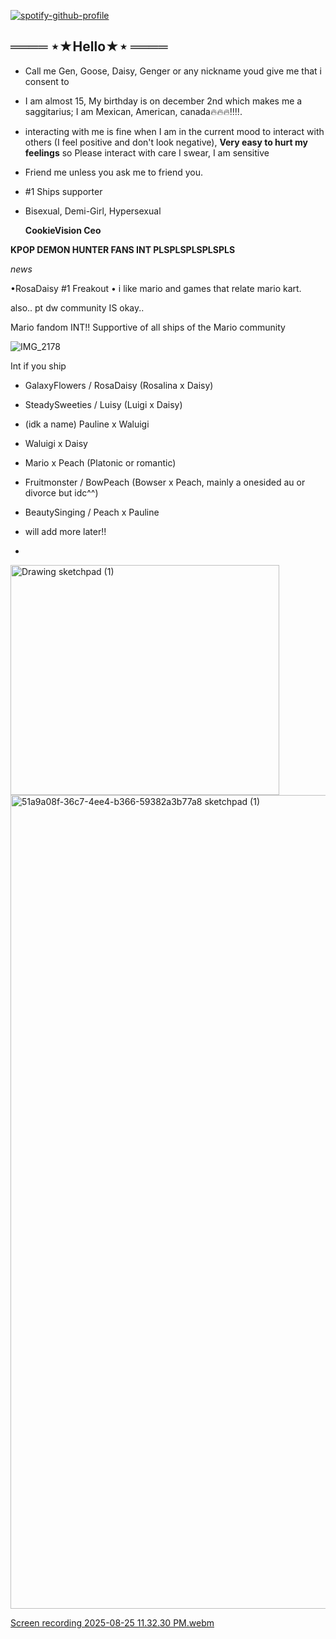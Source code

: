 
[![spotify-github-profile](https://spotify-github-profile.kittinanx.com/api/view?uid=316coycntj43qlsiyzir7mpccuky&cover_image=true&theme=natemoo-re&show_offline=false&background_color=0d1117&interchange=true&bar_color_cover=true&bar_color=53b14f)](https://github.com/kittinan/spotify-github-profile)

## ════ ⋆★Hello★⋆ ════
- Call me Gen, Goose, Daisy, Genger or any nickname youd give me that i consent to
- I am almost 15, My birthday is on december 2nd which makes me a saggitarius; I am Mexican, American, canada🔥🔥🔥‼️‼️.
-  interacting with me is fine when I am in the current mood to interact with others (I feel positive and don't look negative), **Very easy to hurt my feelings** so Please interact with care I swear, I am sensitive
-  Friend me unless you ask me to friend you.
-  #1 Ships supporter
-  Bisexual, Demi-Girl, Hypersexual

    **CookieVision Ceo**

**KPOP DEMON HUNTER FANS INT PLSPLSPLSPLSPLS**

*news*

•RosaDaisy #1 Freakout
• i like mario and games that relate mario kart.

also.. pt dw community IS okay..  

Mario fandom INT!! Supportive of all 
ships of the Mario community

![IMG_2178](https://github.com/user-attachments/assets/f23e10e4-548f-4b57-9dd1-658501b72522)

Int if you ship

- GalaxyFlowers / RosaDaisy (Rosalina x Daisy)
- SteadySweeties / Luisy (Luigi x Daisy)
- (idk a name) Pauline x Waluigi
- Waluigi x Daisy
- Mario x Peach (Platonic or romantic)
- Fruitmonster / BowPeach (Bowser x Peach, mainly a onesided au or divorce but idc^^)
- BeautySinging / Peach x Pauline

- will add more later!!
- 
<img width="430" height="368" alt="Drawing sketchpad (1)" src="https://github.com/user-attachments/assets/c7923b48-8af6-4cff-8094-009b90992954" />










<img width="1414" height="1302" alt="51a9a08f-36c7-4ee4-b366-59382a3b77a8 sketchpad (1)" src="https://github.com/user-attachments/assets/1f8d90fa-b67e-477d-83af-9bc89efe6120" />





[Screen recording 2025-08-25 11.32.30 PM.webm](https://github.com/user-attachments/assets/0ca7f363-cde1-4edf-922e-9cca906dd636)


